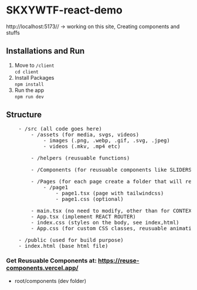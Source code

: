 # SKXYWTF-react-demo
http://localhost:5173// -> working on this site, Creating components and stuffs


## Installations and Run
1. Move to `/client` <br>
` cd client `
2. Install Packages <br>
`npm install`
3. Run the app <br>
`npm run dev`

## Structure
<pre>
    - /src (all code goes here)
        - /assets (for media, svgs, videos)
            - images (.png, .webp, .gif, .svg, .jpeg)
            - videos (.mkv, .mp4 etc)

        - /helpers (reusuable functions)

        - /Components (for reusuable components like SLIDERS, CARDS etc.)

        - /Pages (for each page create a folder that will resemble the actual path)
            - /page1
                - page1.tsx (page with tailwindcss)
                - page1.css (optional) 

        - main.tsx (no need to modify, other than for CONTEXT APIs)
        - App.tsx (implement REACT ROUTER)
        - index.css (styles on the body, see index,html)
        - App.css (for custom CSS classes, reusuable animation classes)

    - /public (used for build purpose)
    - index.html (base html file)
</pre>

### Get Reusuable Components at: https://reuse-components.vercel.app/
- root/components (dev folder)
